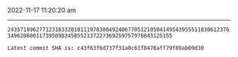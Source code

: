 2022-11-17 11:20:20 am

---

`24357189627712318332018111978300492406770512105041495439555118306123763496206001173950983458552137227369259757978843125155`

`Latest commit SHA is: c43f63f6d737f31a0c61f8476aff79f09ab09d30 `
